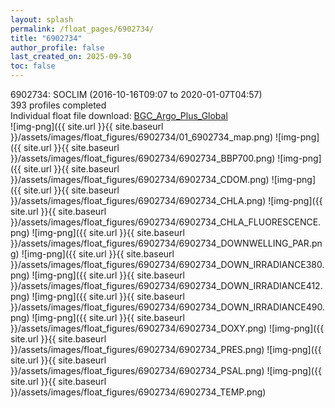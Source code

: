 ```yaml
---
layout: splash
permalink: /float_pages/6902734/
title: "6902734"
author_profile: false
last_created_on: 2025-09-30
toc: false
---
```

 
6902734: SOCLIM (2016-10-16T09:07 to 2020-01-07T04:57)\
393 profiles completed\
Individual float file download: [BGC_Argo_Plus_Global](https://ftp.soest.hawaii.edu/bgc_argo_plus/Individual_Floats/outliers_removed/6902734_Sprof_processed.nc)\
![img-png]({{ site.url }}{{ site.baseurl }}/assets/images/float_figures/6902734/01_6902734_map.png)
![img-png]({{ site.url }}{{ site.baseurl }}/assets/images/float_figures/6902734/6902734_BBP700.png)
![img-png]({{ site.url }}{{ site.baseurl }}/assets/images/float_figures/6902734/6902734_CDOM.png)
![img-png]({{ site.url }}{{ site.baseurl }}/assets/images/float_figures/6902734/6902734_CHLA.png)
![img-png]({{ site.url }}{{ site.baseurl }}/assets/images/float_figures/6902734/6902734_CHLA_FLUORESCENCE.png)
![img-png]({{ site.url }}{{ site.baseurl }}/assets/images/float_figures/6902734/6902734_DOWNWELLING_PAR.png)
![img-png]({{ site.url }}{{ site.baseurl }}/assets/images/float_figures/6902734/6902734_DOWN_IRRADIANCE380.png)
![img-png]({{ site.url }}{{ site.baseurl }}/assets/images/float_figures/6902734/6902734_DOWN_IRRADIANCE412.png)
![img-png]({{ site.url }}{{ site.baseurl }}/assets/images/float_figures/6902734/6902734_DOWN_IRRADIANCE490.png)
![img-png]({{ site.url }}{{ site.baseurl }}/assets/images/float_figures/6902734/6902734_DOXY.png)
![img-png]({{ site.url }}{{ site.baseurl }}/assets/images/float_figures/6902734/6902734_PRES.png)
![img-png]({{ site.url }}{{ site.baseurl }}/assets/images/float_figures/6902734/6902734_PSAL.png)
![img-png]({{ site.url }}{{ site.baseurl }}/assets/images/float_figures/6902734/6902734_TEMP.png)
